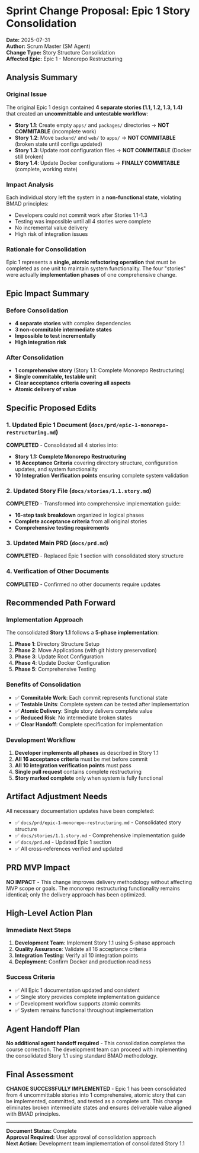 # Sprint Change Proposal: Epic 1 Story Consolidation

**Date:** 2025-07-31  
**Author:** Scrum Master (SM Agent)  
**Change Type:** Story Structure Consolidation  
**Affected Epic:** Epic 1 - Monorepo Restructuring

## Analysis Summary

### Original Issue

The original Epic 1 design contained **4 separate stories (1.1, 1.2, 1.3, 1.4)** that created an
**uncommittable and untestable workflow**:

- **Story 1.1**: Create empty `apps/` and `packages/` directories → **NOT COMMITABLE** (incomplete
  work)
- **Story 1.2**: Move `backend/` and `web/` to `apps/` → **NOT COMMITABLE** (broken state until
  configs updated)
- **Story 1.3**: Update root configuration files → **NOT COMMITABLE** (Docker still broken)
- **Story 1.4**: Update Docker configurations → **FINALLY COMMITABLE** (complete, working state)

### Impact Analysis

Each individual story left the system in a **non-functional state**, violating BMAD principles:

- Developers could not commit work after Stories 1.1-1.3
- Testing was impossible until all 4 stories were complete
- No incremental value delivery
- High risk of integration issues

### Rationale for Consolidation

Epic 1 represents a **single, atomic refactoring operation** that must be completed as one unit to
maintain system functionality. The four "stories" were actually **implementation phases** of one
comprehensive change.

## Epic Impact Summary

### Before Consolidation

- **4 separate stories** with complex dependencies
- **3 non-commitable intermediate states**
- **Impossible to test incrementally**
- **High integration risk**

### After Consolidation

- **1 comprehensive story** (Story 1.1: Complete Monorepo Restructuring)
- **Single commitable, testable unit**
- **Clear acceptance criteria covering all aspects**
- **Atomic delivery of value**

## Specific Proposed Edits

### 1. Updated Epic 1 Document (`docs/prd/epic-1-monorepo-restructuring.md`)

**COMPLETED** - Consolidated all 4 stories into:

- **Story 1.1: Complete Monorepo Restructuring**
- **16 Acceptance Criteria** covering directory structure, configuration updates, and system
  functionality
- **10 Integration Verification points** ensuring complete system validation

### 2. Updated Story File (`docs/stories/1.1.story.md`)

**COMPLETED** - Transformed into comprehensive implementation guide:

- **16-step task breakdown** organized in logical phases
- **Complete acceptance criteria** from all original stories
- **Comprehensive testing requirements**

### 3. Updated Main PRD (`docs/prd.md`)

**COMPLETED** - Replaced Epic 1 section with consolidated story structure

### 4. Verification of Other Documents

**COMPLETED** - Confirmed no other documents require updates

## Recommended Path Forward

### Implementation Approach

The consolidated **Story 1.1** follows a **5-phase implementation**:

1. **Phase 1**: Directory Structure Setup
2. **Phase 2**: Move Applications (with git history preservation)
3. **Phase 3**: Update Root Configuration
4. **Phase 4**: Update Docker Configuration
5. **Phase 5**: Comprehensive Testing

### Benefits of Consolidation

- ✅ **Commitable Work**: Each commit represents functional state
- ✅ **Testable Units**: Complete system can be tested after implementation
- ✅ **Atomic Delivery**: Single story delivers complete value
- ✅ **Reduced Risk**: No intermediate broken states
- ✅ **Clear Handoff**: Complete specification for implementation

### Development Workflow

1. **Developer implements all phases** as described in Story 1.1
2. **All 16 acceptance criteria** must be met before commit
3. **All 10 integration verification points** must pass
4. **Single pull request** contains complete restructuring
5. **Story marked complete** only when system is fully functional

## Artifact Adjustment Needs

All necessary documentation updates have been completed:

- ✅ `docs/prd/epic-1-monorepo-restructuring.md` - Consolidated story structure
- ✅ `docs/stories/1.1.story.md` - Comprehensive implementation guide
- ✅ `docs/prd.md` - Updated Epic 1 section
- ✅ All cross-references verified and updated

## PRD MVP Impact

**NO IMPACT** - This change improves delivery methodology without affecting MVP scope or goals. The
monorepo restructuring functionality remains identical; only the delivery approach has been
optimized.

## High-Level Action Plan

### Immediate Next Steps

1. **Development Team**: Implement Story 1.1 using 5-phase approach
2. **Quality Assurance**: Validate all 16 acceptance criteria
3. **Integration Testing**: Verify all 10 integration points
4. **Deployment**: Confirm Docker and production readiness

### Success Criteria

- ✅ All Epic 1 documentation updated and consistent
- ✅ Single story provides complete implementation guidance
- ✅ Development workflow supports atomic commits
- ✅ System remains functional throughout implementation

## Agent Handoff Plan

**No additional agent handoff required** - This consolidation completes the course correction. The
development team can proceed with implementing the consolidated Story 1.1 using standard BMAD
methodology.

## Final Assessment

**CHANGE SUCCESSFULLY IMPLEMENTED** - Epic 1 has been consolidated from 4 uncommittable stories into
1 comprehensive, atomic story that can be implemented, committed, and tested as a complete unit.
This change eliminates broken intermediate states and ensures deliverable value aligned with BMAD
principles.

---

**Document Status:** Complete  
**Approval Required:** User approval of consolidation approach  
**Next Action:** Development team implementation of consolidated Story 1.1
